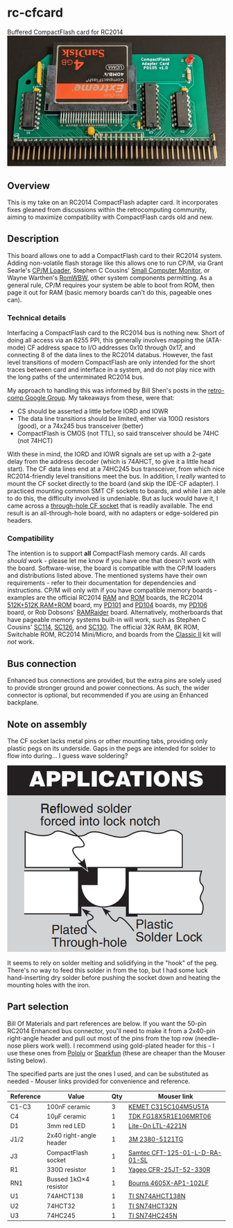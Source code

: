 # rc-cfcard
 Buffered CompactFlash card for RC2014
![Assembled PD105](/img/assembled.jpg)

## Overview
This is my take on an RC2014 CompactFlash adapter card. It incorporates fixes gleaned from discussions within the retrocomputing community, aiming to maximize compatibility with CompactFlash cards old and new.

## Description
This board allows one to add a CompactFlash card to their RC2014 system. Adding non-volatile flash storage like this allows one to run CP/M, via Grant Searle's [CP/M Loader](http://searle.x10host.com/cpm/index.html), Stephen C Cousins' [Small Computer Monitor](https://smallcomputercentral.wordpress.com/small-computer-monitor/), or Wayne Warthen's [RomWBW](https://github.com/wwarthen/RomWBW), other system components permitting. As a general rule, CP/M requires your system be able to boot from ROM, then page it out for RAM (basic memory boards can't do this, pageable ones can).

### Technical details
Interfacing a CompactFlash card to the RC2014 bus is nothing new. Short of doing all access via an 8255 PPI, this generally involves mapping the (ATA-mode) CF address space to I/O addresses 0x10 through 0x17, and connecting 8 of the data lines to the RC2014 databus. However, the fast level transitions of modern CompactFlash are only intended for the short traces between card and interface in a system, and do not play nice with the long paths of the unterminated RC2014 bus.

My approach to handling this was informed by Bill Shen's posts in the [retro-comp Google Group](https://groups.google.com/g/retro-comp). My takeaways from these, were that:
* CS should be asserted a little before IORD and IOWR
* The data line transitions should be limited, either via 100Ω resistors (good), or a 74x245 bus transceiver (better)
* CompactFlash is CMOS (not TTL), so said transceiver should be 74HC (not 74HCT)

With these in mind, the IORD and IOWR signals are set up with a 2-gate delay from the address decoder (which is 74AHCT, to give it a little head start). The CF data lines end at a 74HC245 bus transceiver, from which nice RC2014-friendly level transitions meet the bus. In addition, I *really* wanted to mount the CF socket directly to the board (and skip the IDE-CF adapter). I practiced mounting common SMT CF sockets to boards, and while I am able to do this, the difficulty involved is undeniable. But as luck would have it, I came across a [through-hole CF socket](https://www.mouser.com/ProductDetail/200-CFT12501LDRA01SL) that is readily available. The end result is an all-through-hole board, with no adapters or edge-soldered pin headers.

### Compatibility
The intention is to support **all** CompactFlash memory cards. All cards *should* work - please let me know if you have one that doesn't work with the board. Software-wise, the board is compatible with the CP/M loaders and distributions listed above. The mentioned systems have their own requirements - refer to their documentation for dependencies and instructions. CP/M will only with if you have compatible memory boards - examples are the official RC2014 [RAM](https://rc2014.co.uk/modules/64k-ram/) and [ROM](https://rc2014.co.uk/modules/pageable-rom/) boards, the RC2014 [512K+512K RAM+ROM](https://rc2014.co.uk/modules/512k-rom-512k-ram-module/) board, my [PD101](https://github.com/PickledDog/rc-z80ram) and [PD104](https://github.com/PickledDog/rc-rom) boards, my [PD106](https://github.com/PickledDog/rc-ramrom) board, or Rob Dobsons' [RAMRaider](https://github.com/robdobsn/LinearPagedRAMROM1MB) board. Alternatively, motherboards that have pageable memory systems built-in will work, such as Stephen C Cousins' [SC114](https://smallcomputercentral.wordpress.com/sc114-documentation/), [SC126](https://smallcomputercentral.wordpress.com/sc126-z180-motherboard-rc2014/), and [SC130](https://smallcomputercentral.wordpress.com/sc130-z180-motherboard/). The official 32K RAM, 8K ROM, Switchable ROM, RC2014 Mini/Micro, and boards from the [Classic II](https://rc2014.co.uk/full-kits/rc2014-classic-ii/) kit will *not* work.

## Bus connection
Enhanced bus connections are provided, but the extra pins are solely used to provide stronger ground and power connections. As such, the wider connector is optional, but recommended if you are using an Enhanced backplane.

## Note on assembly
The CF socket lacks metal pins or other mounting tabs, providing only plastic pegs on its underside. Gaps in the pegs are intended for solder to flow into during... I guess wave soldering?

![Samtec datasheet snippet](/img/mounting.png)

It seems to rely on solder melting and solidifying in the "hook" of the peg. There's no way to feed this solder in from the top, but I had some luck hand-inserting dry solder before pushing the socket down and heating the mounting holes with the iron.

## Part selection
Bill Of Materials and part references are below. If you want the 50-pin RC2014 Enhanced bus connector, you'll need to make it from a 2x40-pin right-angle header and pull out most of the pins from the top row (needle-nose pliers work well). I recommend using gold-plated header for this - I use these ones from [Pololu](https://www.pololu.com/product/2668) or [Sparkfun](https://www.sparkfun.com/products/12792) (these are cheaper than the Mouser listing below).

The specified parts are just the ones I used, and can be substituted as needed - Mouser links provided for convenience and reference.

| Reference | Value | Qty | Mouser link |
| --------- | ----- | --- | ----------- |
| C1-C3 | 100nF ceramic | 3 | [KEMET C315C104M5U5TA](https://www.mouser.com/ProductDetail/C315C104M5U5TA7303) |
| C4 | 10μF ceramic | 1 | [TDK FG18X5R1E106MRT06](https://www.mouser.com/ProductDetail/FG18X5R1E106MRT06) |
| D1 | 3mm red LED | 1 | [Lite-On LTL-4221N](https://www.mouser.com/ProductDetail/LTL-4221N) |
| J1/2 | 2x40 right-angle header | 1 | [3M 2380-5121TG](https://www.mouser.com/ProductDetail/2380-5121TG) |
| J3 | CompactFlash socket | 1 | [Samtec CFT-125-01-L-D-RA-01-SL](https://www.mouser.com/ProductDetail/200-CFT12501LDRA01SL) |
| R1 | 330Ω resistor | 1 | [Yageo CFR-25JT-52-330R](https://www.mouser.com/ProductDetail/CFR-25JT-52-330R) |
| RN1 | Bussed 1kΩ×4 resistor | 1 | [Bourns 4605X-AP1-102LF](https://www.mouser.com/ProductDetail/4605X-AP1-102LF) |
| U1 | 74AHCT138 | 1 | [TI SN74AHCT138N](https://www.mouser.com/ProductDetail/SN74AHCT138N) |
| U2 | 74HCT32 | 1 | [TI SN74HCT32N](https://www.mouser.com/ProductDetail/SN74HCT32N) |
| U3 | 74HC245 | 1 | [TI SN74HC245N](https://www.mouser.com/ProductDetail/SN74HC245N) |